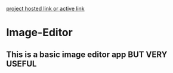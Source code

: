 [project hosted link or active link](https://himanshu404mishra.github.io/Image-Editor/)
# Image-Editor

## This is a basic image editor app BUT VERY USEFUL
